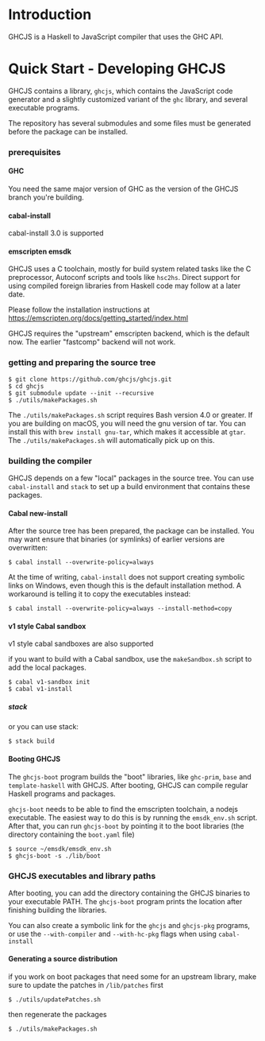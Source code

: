 
Introduction
============

GHCJS is a Haskell to JavaScript compiler that uses the GHC API.

Quick Start - Developing GHCJS
==============================

GHCJS contains a library, `ghcjs`, which contains the JavaScript code generator and a slightly customized variant of the `ghc` library, and several executable programs.

The repository has several submodules and some files must be generated before the package can be installed.

### prerequisites

#### GHC

You need the same major version of GHC as the version of the GHCJS branch you're building.

#### cabal-install

cabal-install 3.0 is supported

#### emscripten emsdk

GHCJS uses a C toolchain, mostly for build system related tasks like the C preprocessor, Autoconf scripts and tools like `hsc2hs`. Direct support for using compiled foreign libraries from Haskell code may follow at a later date.

Please follow the installation instructions at https://emscripten.org/docs/getting_started/index.html

GHCJS requires the "upstream" emscripten backend, which is the default now. The earlier "fastcomp" backend will not work.

### getting and preparing the source tree

```
$ git clone https://github.com/ghcjs/ghcjs.git
$ cd ghcjs
$ git submodule update --init --recursive
$ ./utils/makePackages.sh
```

The `./utils/makePackages.sh` script requires Bash version 4.0 or greater. If you are building on macOS, you will need the gnu version of tar. You can install this with `brew install gnu-tar`, which makes it accessible at `gtar`. The `./utils/makePackages.sh` will automatically pick up on this.

### building the compiler

GHCJS depends on a few "local" packages in the source tree. You can use
`cabal-install` and `stack` to set up a build environment that contains
these packages.

#### Cabal new-install

After the source tree has been prepared, the package can be installed.
You may want ensure that binaries (or symlinks) of earlier versions are overwritten:

```
$ cabal install --overwrite-policy=always
```

At the time of writing, `cabal-install` does not support creating symbolic links on Windows, even though this is the default installation method. A workaround is telling it to copy the executables instead:

```
$ cabal install --overwrite-policy=always --install-method=copy
```

#### v1 style Cabal sandbox

v1 style cabal sandboxes are also supported

if you want to build with a Cabal sandbox, use the `makeSandbox.sh` script
to add the local packages.

```
$ cabal v1-sandbox init
$ cabal v1-install
```

##### stack

or you can use stack:

```
$ stack build
```

#### Booting GHCJS

The `ghcjs-boot` program builds the "boot" libraries, like `ghc-prim`, `base` and `template-haskell` with GHCJS. After booting, GHCJS can compile regular Haskell programs and packages.

`ghcjs-boot` needs to be able to find the emscripten toolchain, a nodejs executable. The easiest way to do this is by running the `emsdk_env.sh` script. After that, you can run `ghcjs-boot` by pointing it to the boot libraries (the directory containing the `boot.yaml` file)

```
$ source ~/emsdk/emsdk_env.sh
$ ghcjs-boot -s ./lib/boot
```

### GHCJS executables and library paths


After booting, you can add the directory containing the GHCJS binaries to
your executable PATH. The `ghcjs-boot` program prints the location after
finishing building the libraries.

You can also create a symbolic link for the `ghcjs` and `ghcjs-pkg`
programs, or use the `--with-compiler` and `--with-hc-pkg` flags
when using `cabal-install`

#### Generating a source distribution

if you work on boot packages that need some for an upstream library,
make sure to update the patches in `/lib/patches` first

```
$ ./utils/updatePatches.sh
```

then regenerate the packages

```
$ ./utils/makePackages.sh
```
